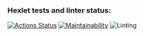 ### Hexlet tests and linter status:
[![Actions Status](https://github.com/selfmotivation/frontend-project-lvl1/workflows/hexlet-check/badge.svg)](https://github.com/selfmotivation/frontend-project-lvl1/actions)
[![Maintainability](https://api.codeclimate.com/v1/badges/a99a88d28ad37a79dbf6/maintainability)](https://codeclimate.com/github/codeclimate/codeclimate/maintainability)
![Linting](https://github.com/Selfmotivation/frontend-project-lvl1/actions/workflows/linter.yml/badge.svg)